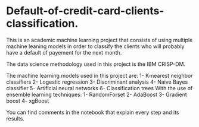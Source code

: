 # Default-of-credit-card-clients-classification.
This is an academic machine learning project that consists of using multiple machine leaning models in order to classify the clients who will probably have a default of payement for the next month.

The data science methodology used in this project is the IBM CRISP-DM.

The machine learning models used in this project are:
  1- K-nearest neighbor classifiers
  2- Logestic regression
  3- Discriminant analysis
  4- Naive Bayes classifier
  5- Artificial neural networks
  6- Classification trees
With the use of ensemble learning techniques:
  1- RandomForset
  2- AdaBoost
  3- Gradient boost
  4- xgBoost

You can find comments in the notebook that explain every step and its results.
